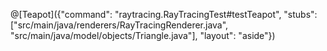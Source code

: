 @[Teapot]({"command": "raytracing.RayTracingTest#testTeapot", "stubs": ["src/main/java/renderers/RayTracingRenderer.java", "src/main/java/model/objects/Triangle.java"], "layout": "aside"})
